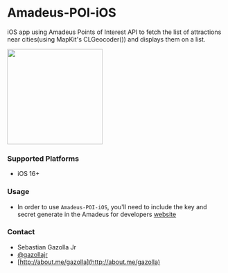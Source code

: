 #  Amadeus-POI-iOS

iOS app using Amadeus Points of Interest API to fetch the list of attractions near cities(using MapKit's CLGeocoder()) and displays them on a list.

<img src="https://raw.githubusercontent.com/gazolla/Amadeus-POI-iOS/master/AmadeusPOIiOS.GIF" width="220">

### Supported Platforms

- iOS 16+

### Usage

- In order to use `Amadeus-POI-iOS`, you'll need to include the key and secret generate in the Amadeus for developers [website](https://developers.amadeus.com)

### Contact

* Sebastian Gazolla Jr
* [@gazollajr](http://twitter.com/gazollajr)
* [http://about.me/gazolla](http://about.me/gazolla)
